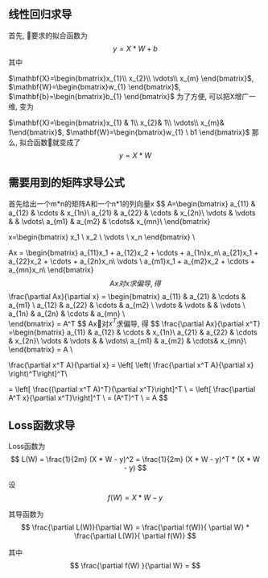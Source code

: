 ## 线性回归求导

首先, 要求的拟合函数为
$$
y = X * W + b
$$
其中

$\mathbf{X}=\begin{bmatrix}x_{1}\\ x_{2}\\ \vdots\\ x_{m} \end{bmatrix}$, $\mathbf{W}=\begin{bmatrix}w_{1} \end{bmatrix}$, $\mathbf{b}=\begin{bmatrix}b_{1} \end{bmatrix}$
为了方便, 可以把X增广一维, 变为

$\mathbf{X}=\begin{bmatrix}x_{1} & 1\\ x_{2}& 1\\ \vdots\\ x_{m}& 1\end{bmatrix}$, $\mathbf{W}=\begin{bmatrix}w_{1} \ b1 \end{bmatrix}$
那么, 拟合函数就变成了
$$
y = X * W
$$


## 需要用到的矩阵求导公式

首先给出一个m\*n的矩阵A和一个n\*1的列向量x
$$
A=\begin{bmatrix}
a_{11} & a_{12} & \cdots & x_{1n}\\
a_{21} & a_{22} & \cdots & x_{2n}\\
\vdots & \vdots & &  \vdots\\
a_{m1} & a_{m2} & \cdots& x_{mn}\\
\end{bmatrix} 

x=\begin{bmatrix}
x_1 \\
x_2 \\
\vdots \\
x_n
\end{bmatrix} \\

Ax = \begin{bmatrix}
a_{11}x_1 + a_{12}x_2 + \cdots + a_{1n}x_n\\
a_{21}x_1 + a_{22}x_2 + \cdots + a_{2n}x_n\\
\vdots \\
a_{m1}x_1 + a_{m2}x_2 + \cdots + a_{mn}x_n\\
\end{bmatrix}
$$
Ax对x求偏导, 得
$$
\frac{\partial Ax}{\partial x} = \begin{bmatrix}
a_{11} & a_{21} & \cdots & a_{m1} \\
a_{12} & a_{22} & \cdots & a_{m2} \\
\vdots & \vdots & & \vdots \\
a_{1n} & a_{2n} & \cdots & a_{mn} \\    
\end{bmatrix} = A^T
$$
Ax对$x^T$求偏导, 得
$$
\frac{\partial Ax}{\partial x^T} =\begin{bmatrix}
a_{11} & a_{12} & \cdots & x_{1n}\\
a_{21} & a_{22} & \cdots & x_{2n}\\
\vdots & \vdots & &  \vdots\\
a_{m1} & a_{m2} & \cdots& x_{mn}\\
\end{bmatrix} = A \\

\frac{\partial x^T A}{\partial x} = \left[ \left(  \frac{\partial x^T A}{\partial x} \right)^T\right]^T\\ 

= \left[  \frac{(\partial x^T A)^T}{\partial x^T}\right]^T \\
= \left[ \frac{\partial A^T x}{\partial x^T}\right]^T \\
= (A^T)^T \\
= A
$$



## Loss函数求导

Loss函数为
$$
L(W) = \frac{1}{2m} (X * W - y)^2 = \frac{1}{2m} (X * W - y)^T * (X * W - y)
$$

设
$$
f(W) = X * W - y
$$

其导函数为
$$
\frac{\partial L(W)}{\partial W} =  \frac{\partial f(W)}{ \partial W} * \frac{\partial L(W)}{ \partial f(W)}
$$

其中
$$
\frac{\partial f(W) }{\partial W} = 
$$


